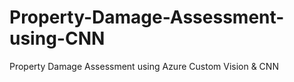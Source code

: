 # Property-Damage-Assessment-using-CNN
Property Damage Assessment using Azure Custom Vision &amp; CNN
